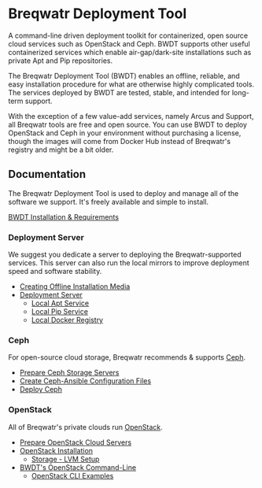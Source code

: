 # Breqwatr Deployment Tool

A command-line driven deployment toolkit for containerized, open source cloud
services such as OpenStack and Ceph. BWDT supports other useful containerized
services which enable air-gap/dark-site installations such as private Apt and
Pip repositories.

The Breqwatr Deployment Tool (BWDT) enables an offline, reliable, and easy
installation procedure for what are otherwise highly complicated tools. The
services deployed by BWDT are tested, stable, and intended for long-term
support.

With the exception of a few value-add services, namely Arcus and Support, all
Breqwatr tools are free and open source. You can use BWDT to deploy OpenStack
and Ceph in your environment without purchasing a license, though the images
will come from Docker Hub instead of Breqwatr's registry and might be a bit
older.



## Documentation

The Breqwatr Deployment Tool is used to deploy and manage all of the software
we support. It's freely available and simple to install.

[BWDT Installation & Requirements](/installation.html)


### Deployment Server

We suggest you dedicate a server to deploying the Breqwatr-supported services.
This server can also run the local mirrors to improve deployment speed and
software stability.

- [Creating Offline Installation Media](/offline-media.html)
- [Deployment Server](/deployment-server.html)
    - [Local Apt Service](/apt.html)
    - [Local Pip Service](/pip.html)
    - [Local Docker Registry](/registry.html)


### Ceph

For open-source cloud storage, Breqwatr recommends & supports [Ceph](https://ceph.io/).

- [Prepare Ceph Storage Servers](#TODO)
- [Create Ceph-Ansible Configuration Files](/ceph-ansible-configs.html)
- [Deploy Ceph](ceph-deploy.html)


### OpenStack

All of Breqwatr's private clouds run [OpenStack](https://www.openstack.org/software/).

- [Prepare OpenStack Cloud Servers](/openstack-server-setup.html)
- [OpenStack Installation](/openstack-install.html)
    - [Storage - LVM Setup](/openstack-lvm.html)
- [BWDT's OpenStack Command-Line](/openstack-cli.html)
    - [OpenStack CLI Examples](/openstack-cli-examples.html)


